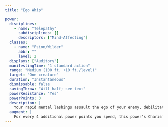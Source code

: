 ```yaml
---
title: "Ego Whip"

power:
  disciplines:
    - name: "Telepathy"
      subdisciplines: []
      descriptors: ["Mind-Affecting"]
  classes:
    - name: "Psion/Wilder"
      abbr: ""
      level: 2
  displays: ["Auditory"]
  manifestingTime: "1 standard action"
  range: "Medium (100 ft. +10 ft./level)"
  target: "One creature"
  duration: "Instantaneous"
  dismissable: false
  savingThrow: "Will half; see text"
  powerResistance: "Yes"
  powerPoints: 3
  description: |
    Your rapid mental lashings assault the ego of your enemy, debilitating its confidence. The target takes {% die_roll 1 4 0 %} points of Charisma damage, or half that amount (minimum 1 point) on a successful save. A target that fails its save is also dazed for 1 round.
  augment: |
    For every 4 additional power points you spend, this power's Charisma damage increases by {% die_roll 1 4 0 %} points and its save DC increases by 2.
---
```

